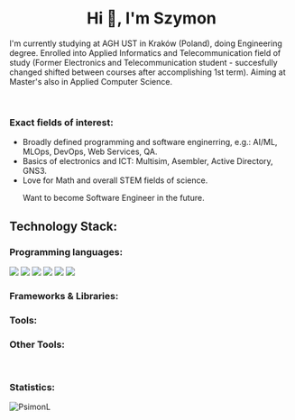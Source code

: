 <div>
  <h1 align="center">Hi 👋, I'm Szymon</h1>
</div>
<div>
  <p>I'm currently studying at AGH UST in Kraków (Poland), doing Engineering degree. Enrolled into Applied Informatics and Telecommunication field of study (Former       Electronics and Telecommunication student - succesfully changed shifted between courses after accomplishing 1st term). Aiming at Master's also in Applied Computer     Science.</p>
</div>
<div>
<br>
<h3>Exact fields of interest:</h3>
<ul>
  <li>Broadly defined programming and software enginerring, e.g.: AI/ML, MLOps, DevOps, Web Services, QA.</li>
  <li>Basics of electronics and ICT: Multisim, Asembler, Active Directory, GNS3.</li>
  <li>Love for Math and overall STEM fields of science.</li>
<p>Want to become Software Engineer in the future.</p>
</ul>
</div>
<h2>Technology Stack:</h2>
<h3>Programming languages:</h3>
<img src="https://img.shields.io/badge/-Python-FFD43B?style=for-the-badge&logo=python&logoColor=blu" />
<img src="https://img.shields.io/badge/-Go-00ADD8?style=for-the-badge&logo=go&logoColor=white" />
<img src="https://img.shields.io/badge/-Shell_Script-121011?style=for-the-badge&logo=gnu-bash&logoColor=white" />
<img src="https://img.shields.io/badge/-C%2B%2B-00599C?style=for-the-badge&logo=c%2B%2B&logoColor=white" />
<img src="https://img.shields.io/badge/-Java-FF0000?style=for-the-badge&logo=java&logoColor=white" />
<img src="https://img.shields.io/badge/-SQL-00008B?style=for-the-badge&logo=MySQL&logoColor=white" />

<h3>Frameworks & Libraries:</h3>
<h3>Tools:</h3>
<h3>Other Tools:</h3>
<br>

 <h3>Statistics: </h3>
<p><img align="center"
    src="https://github-readme-stats.vercel.app/api/top-langs?username=PsimonL&show_icons=true&locale=en&bg_color=0d1117&text_color=ffffff&layout=compact"
    alt="PsimonL" 
    bg_color=#808080/></p>

<br>
<!---
<p><img align="center" src="https://github-readme-stats.vercel.app/api?username=PsimonL&show_icons=true&locale=en&bg_color=0d1117&text_color=ffffff&repo=convoychat"
    alt="PsimonL" /></p>
<p><img align="center" 
    src="https://github-readme-streak-stats.herokuapp.com/?user=PsimonL&theme=dark&background=0d1117&date_format=M%20j%5B%2C%20Y%5D" 
    alt="PsimonL" /></p>   
<p align="left"> 
      <a href="https://twitter.com/" 
      target="blank">
      <img align="center"
      src="https://img.shields.io/twitter/follow/?logo=twitter&style=for-the-badge" alt="" /></a> </p>
--->
<!---
<h3>Views and followers: </h3>
<a href="https://github.com/PsimonL/github-profile-views-counter">
    <img src="https://komarev.com/ghpvc/?username=chaitanya-pratap-singh">
</a>
--->
